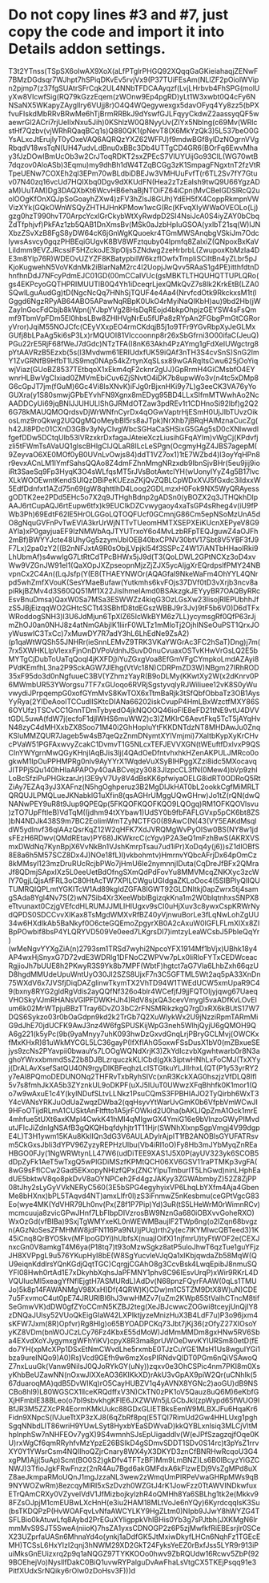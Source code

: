 # Do not copy lines #3 and #7, just copy the code and import it into Details addon settings.


T3t2YTnss(TSpSX6oIwAX9XoX(aLfPTglrPHGQ92XQqqGaGKieiahaqjZENwF7BMzDGdsqr7WJhpt7hSPiqDKvEv5rvjVx9(P37TUiFEsAm(NLlZF2pOiolWVipn2pjmp7(z37fgSUAtrSFrCqk2UL4NNbTFDCAAyqzf(LvjLHrbvb4FhSPG(molUyXw8VIcwfSig(RQ79kGzzEqem(zWOnw9Ep4pgRD)yLt1W3xwbt0Q4cFy6NNSaNX5WKapyZAygIlry6VUjj8r)O4Q4WQegywexgx5davOFyq4Yy8zz5(bPXfvuFIskdMbRRvBRwMe6hTjBrmRRBkJ9dYswfGJLFqyyCkdwZ2aassyqQF5waewrGl2ACri7rjUelIxNxu5Jih)0KShlzW0Q8NyyUv(ZlYx5Nblng(c69Mv(WRlcstHf7Qzbv(vjWRhRQaqBCq1s)Q880QK1(pNevT8(X6MkYzQk3)5L537beO0GYsALxcJtErujIyT0yOxeVAQ6AQRQzYXZ62WFPJ)f9mdwBGf8ylDzNOgrnVVgRbqdV18wsTqN(UH47udvLdBnu0xBBc3Db4UTTgCD4GR6(BOrFq6EwvMhay3fJzDOwlBmUcOb3w2CrJToqRDKT2sxZPEcS7VlUYUijGo93ClL(WG70wtB7dqzov0AloASb)3Eqmu)my9dhBh1dW4TZqBCGg3zK1SmpagFNgxtnT2fzVtRTpeUENw7COXEh2ql3EPm70wBLdbiDBEJw3VMHUuFvfT(r6TL2Sv7fY7Gtuv07N40zq16vcUd7HQIXbq0Dgv9dXKUdFN(Hea2zTzEaIsh9twQ9U66YgzADaM)UuTAM)Dg3DAQXbKt6WcvHB6ehaBjNTOiFZ64iCpn(MvCBeIGDSlRcQ2uolOOgKfOnXQJpSoGoayhZXw4)zFV3hZlsJ8GUh)YdEH5fX4CoppRkmpnVWVizXYk(GQkOWnWSQyZHTHJHnKPMow1wcG(Rc(KFvqXIyWWaOVEOLo(Lj)gzg0hzT990hvT70ArpcYcxIGrCkybWtXyRwdpD2SI4NsiJcA0S4iyZAY0bCbqZdTfphjvf)PkFAz1zb5QAB1DnXmsBv(MSk0aJzbHpIuGSOA(yxlbT21sq(W)IJNXbzZSvXzB8FgS8yDW64cK6jGnWgKQuoekr4TGmMWSAnqbgVSkiJm7OdclywsAsvcy0gqzPHBEqiGUgvK8BV8WFztquby04lpmfq8ZalxiZ(QNpoxBxKaVLiIdmm9EVZJRcsslF5HZckoJE3lpOljs5ZNdwg2zeHrbrbL(ZwupoxKbMzIa4DE3m8Ylp76R)WDEOvUZYZF8KBatypbiIW6kzfIOwfxTmpIiSCiItBn4yZLbr5pJKjoKugwehN5VoVKdnMk2iBlarNaM2rc4I2UopjJwQvv5RAaS1g4PE)itthfdtnDhnfhnDdJ7NFcyPdmEJC01GD(00mCCaIVUc(gsMBKTLTHQUHQTTUPLQRo(gs4EKPcyoGQTHPRIMUUTlB0Q4Yh1iDceqrLjexQMkQvZ7s8lk2KrkEtB(LZA0SQwlLguAudGg)tD(NgcNcQq7HNhSjTQUF4e4Aa4(NrvfcdOtk9RkckxsM1t(lGggd6NgzRPyAB64ABO5APawNqRBpK0UkO4rMyiNaQIKbH)au)9bd2Hb(jWZayInGocFdCbjb8kWpn(jYJbpYVg28HsDqREojd4bkpOhpjzGEYSW4sFsQmmf9TbmVpFDm5EI0hbsLBw8ZHlHVgNrEu5fUPa8zRYpAn2FGbgPmGtCGRoryVror)JqiM55NOJCfc(CEyVXxpEO4rmCKdqjB5j1o9TFr9YGvRbpXyJeGLMxGUfj8bLPaAg5ki6sP3Lx)rMQUOI81VIccoonnp8r26xSbGfrni3O00ifaC(JeuQ)PGu22rE5RjF68fWeJ7dGdc)NTzTFA(I8nK63Akh4PzAYmg1gFdXeIUWgctrg8pYtAAVRzB5Ezxb(5s(l3Mvdwm61ERIUdxfUK59iQAf3nTH3S4cvSnS)SnG2ImY1ZvGRNfB9HfbT1US9mq0NAp54kZrtynXqSLsx89wGARqItsCwu625jOoYiqwjViaz(GUoBZ8537TEtbqoX1xEkm4qF2cknr2gUJ)GpRrmH4GiCMsbfO4EYwnrHLBwVgCIxiad0ZMVmEbiCuv6ZjSNvtO4iDK7b8upwWo3v(n4tc5xDMp8G6cGpJT7jm(fGuM)6Gc4Vi8lsXNvK)iFJg0rBjxnHKi9y7L)g3eeCK3VA76yYoGUXra(y1S80smwjGPbEYvhFN9Xgnx8mEDyg95BD4LLxSIfmMTWwhAo2NcAADDCyUi69jqBNIJJUHULlShGJRMdOTZaw3pdREv1t1CDHnoSi92lbf)g2Q26G78kMAUQMOQrdsvDjWrWNfnCyrDx4qOGwVaptrHjESmH0UjJIbTUvzOikosLmz9roQkwg2UQQgMQoMeybBl5rs8aJTpk)NrXhb7jBRqHAlMznaCucZg(h42Jl8PDc01CXnD3GBv3yNyClvgWbcSGHaCaSHSixG5GAg5sD0cXNIwwdlfgefDDw5DCtqUlb53lVRzxkrDxfagaJAteieXczLiusihGFqAYIm)vWgCj(KPdvfjzli5tFWmTsAVaUQ1glscBHlgClJQLaR8ILcLeSPgn(OcgmyHgZ4JBS7agepM(9ZeyvaO6XE0MOf0yB0UVnLvOwjs84)ddT1VZ7ox1)1tE7WZbd4)l3oyYqHPn8r9evxACnLM1IYmfSahsQQAo8Z4dmFZhnMmgNRzxdb9IbnSjvBHr(5eu9jij9ioiRt3SaeSq9Fp3HyqK3O4sWLfqsMT5rJVsBotAwtclYH(wUonylYyZ4g5B17lvcXLkWOOEwntKendSUlQzDBiPeKUEzaZKjQvZQBLCpWDxXVJ5fGxdc3ildxxW5EdfDdnfxt1AZd75n69(gW8qhttlhD4Loog2GDLmzxH0Fok9NX5WyQRAyessgODTK2ee2PDd5EHc5o7X2q9JTHghBdnp2gADSn0(yBOZX2q3JTHQkhDlpAAJ6rtCupAQJ6rtEupw6tfx)k9EUClkDZCvwygaoy4xaTsGP4sRheg4v(iU9fPWb3Ph)69EdtF62lE5HrOLGGoLQTOQFUcf0GCmnjG86Cm5epNSoMzUnA5dO8gNquGVFnPvTwEVIA3krUrWjNTTvTUeomHMTXSEPXEiKUcnXEPyeV8G9AYla)xP0gayjuaEF9IzNMWbAqJTYUTrxoY6o4MvLzbRFpTEQJguwZ4aOJFh2mBf)BWYYJcte48UhyGg5zzymUblOEB40bxCPNV30btV17Sbt8V5YBF3fJ9F7Lx)2pa0zY2((B2nNFJxtA9R0sObjLVpjkI54f3SSPcZ4W17iANTbHHaolRki9LhUbmAf)s4wwlgG7LtRtCdTPcBHWx5jJ9d(T3(QoLDWL2GPtNCXz3oD4xvWw9VZGnJW91eI1(QaXOpJXZpseopnMjzZjZJX5ycAIjgXrEQrdpslfPMY24NBvpnCx2C4An((LqJsfp(Y(E8(THAEYNWOr(AQAGfaI9NkeWaFm4OhYYL4QNrpd5whZmfXVouK(SesYMaeBufaw(Yutkmhs6kvFOjs37DVf0tD3vXrjb3ncv8apiRkjBZMv4d3S60QQ51Mf1X22JisIhmeIAmd0BSAkzgkJEYyyBR7OAQByRRcEsvBnuDmsa)QaxW0Sa7MSa3ESWWZz4kiqG3OzLGsXw23IisojRlEPUbhhJfzS5JBjEizqqWO2GHtcSCTt43SBhfD8tdEGszWBBJ9r3Jv)9tF5b6V0)D6dTFxWRoddogSNH3)l3U6JdMjun6TpXlZ65IcWkBYM6z7LL)ycymsgRf0QfP63rJjmZhOJ0an0NHJ8z4atNmGAbjIK1liirF0WLTz1mMloTj2OjhINSeOuPST1QrxJOyWuswIC3TxCc)7xMuwDY7R7adY3hL6LhEdNe9ZsA2)(p1qaWtWQSh55JNHRr(ieSnnLEMvZ9TRK3VKaYWGrAc3FC2hSaT)Dng)j7m(7rx5XWHKLlpVlexxFjnOnDVPoVdnhJSuvD0nuCvuaxOSTvKHwVrGsLQ2E5bMYTgCjDubToUaTqQoql4jKXFDj)iYuZGxgVoa8EfGmVFgCYmpkoLmdAZAyi8PVdKEmfhL3na2P9SckAGW7JlEhg(VtVc18N)CDRPmZD3W)NBgm27IRhROD35xF95do3d0nNgfuueC3BV(YZhmzYayR(B9oDLMy(KKwtXy2W(x2dKnrv0P6MWmbUR53YWorgsu7TF7xGUoqo6RVRjSgstyvqlyRJWiliuee12vK8S0yWuvwydiJPrpqempG0xofGYmMvS8KwTOX6xTtmBaRjk3tSfQbfObbaTz3OB1AysYyRya(2YIDeAoolTCCudlISKtcDIANa66202iskCvupP4HmLBxWzctfMXY86S6OYUfz)TSCvCC1GnnTDmTybyedO4jkNQOOQ46ioFlE8eFD21tNE9vtU4DVVtGDL5uwA(fdW7j(ecfoF1djIWHS6muWW2)c3)ZMKlrC6AevtFkq5TcT5jAYqHvN48zyC4dMHXxbZX8Soo71M40i2GhHopIuYtFKKDNTdzNT8MHDAwJu0ZnqKSluMMZQUR7Jageb5w4sB7qeQzZnmDNymtXYlVmjmi)7XaItbKypXyKrCHvcPVaW51PGFAxwvyZcakC1DvmvT1G5NLcxTEFJEVVXGN(tWEuftfDxlvxP9QSCInYWYgrnMwQGyKHnjIAqBJis3lj(4QAdOeDfntvhxhkHZenAKPULJMRco0ogkwM1IpOuPPHMPRg0nlv9AyYYrX1WqdeVuXSyBlHPggXZzi8idc5MXocavqJITPPjSQu140hHIaAPAPOy4OaABCvejzy3083JlzpcCL3fN(0Mew4)bVp9zhILoBcSfziPuPHGkzarJr)I3E9yV7Uy8V4dBsKK6pfwiyaOELG8idRT0ODRoQ5RtZiAy7EZAq3yJ3XAFnz(N5hgOghperuz3B2MgDIJkHAT0bL2ookkCgfMiMRLTQRQUJLPMQLueJKNabklG1uXfin8(qsAGHrUMggUQwGHrw)Jo1tZ(rQN(dwQNANwPEY9uR8t9Jup9QPEQp(5FKQOFKQOFKQO9LQOgq)RM1OFKQOVlsvu)zTO7UpFftleB)VdTqM((jdhm94tXYbaw1)UdSY0b9fbFAFLGVxp5pCK6bt8ZS)bN4NDJk438S9m7BC2EoIimWmTZyNCTFG0(89AwC(N(43(VY5EAKdMsqldW5ydlnvf36qlAAzQsrKqZ12W2qHFK7XdJVRQMgWvPyOISw0BS(NY8w1jdsFEzH6RDwv(QMdREtav)PY68)JKWkrcC(cYgv)P2A3eQ1mFzhBwS(AKRXVSmxDWdNq7KynBpjX6VvNkBn1VJshKmrpTsau7ud1iPr)XoDq4y(j6))sZ1dIOBfS8E8a6h5M57SCZ8Dx4J)NOe18fL)I)vkbohmtv)HmrnvYQbcAFrjDx64pOmCz8kMMsyl123mzDruRUcRcjbPWo7jHmU6Ie2nymnnjIDuta(CqDreJfBFx2QMraJf8QDmjSApxIXz5L0eeUetBdOfngSXmQdPdFovYu8MMVMcqZNKXyc3zcWIY70gjLQjsAfFRL3oC80HtAcTW7XPlLCWguUGIdgaZKLoOoc4(5SIBPlyQIIQUTUMRQIQPLmtYGKITcW1Ad89kgIdZGFA8IGWT92GLDNltkj0apZwrx5tj4samgSAda8Ygl4Nv7S(2)wN7Sib4Xr3XeeWbblBgizqkKna1m2W0blqtnhxsSNPX8eTtvunaxt0CzjgVEfcdHLRUMJJMLIHIUgxv9sCI0uHjXuv3c8ywxCspKRWrNydQPDS0SDCCvvXIKax8TsMgdWMXvRfBZ40yVjnwuBorLe3fLqNwLohZgUU34w6HXdIkAb5BaNkyf0O6cteGQEmoZpgyrXB0A2cAxuW0lGFLFLmXlXx8ZIBpPOwbif8bsP4YLQRYVD509Ve0eed7LKgrsDI7)imtzyLeaWCsbJ5PbleQqYr)(wMeNgvYYXgZiA(n)2793sm1TRSd7wyhi2NpcoYFX1914Mf1bVjx)UBhk18y4AP4wxHjSnyxG7D72vdE3WDRlg1DFNoCZWPVw7pLx0liRloFYTxCEDWceacRgjioJh7bUUE8h2PKwyR3S9Yk8b7MPF(WbtF)hgtct7aG7Vla6LhbZxh66qzUD8hgdMMUdeUpuWntUyO30JI2SZS8UjxF7n3C5GFTML5Wt2aq5pA33XnDn75WXdV6x7JVSfjDiqDAZglinwTkymTX2VhTD94W1TWEdUCW5xmUpaR9C49(bxny8RYG2gldRgVdis2ayQQfNf326o4blr4WCefjfJ9jjFQTOIjyjqwg67UaeqVHOSkyVJmRHANsVGlPFDWKHJh4)RdV8sjxQA3cevVmygI5vaADfKvLOvElum6k02MrWTpjuBBzTTray6DvZO3bC2rFNSMRikzkgQ7rgDxRX6kBUtS17W7DQS6Sykzo03r0bOaGdpn9kd2k2TrGb7Q2XuWlykWx2U9jNzziRpmTARmMiG9dJhE70jdUCFK9AwJ3nz4W6fgSPUSKijWpG3neh5WlhjQyjU6gQMOH9QA6g221(k5yPc(9b(9yaMnyy7uhK093hwDzGxvdGnqLrjPBryGCLMvj(OWCKxfMxKHxR)81uWkMYCGL5LC36gayP(IfXfIAhG5oxwFSsDusX1bV0(mZBxueSEjys9zcNs2PYavpii0bwauYs7LOOgWQNdXrjK3)ZkYdIczvbXgwhtwarb0r8N3aghoYWrxxbmmdSsZ2b8DJBLzrquczkKLICbd(gXk3iptwHNhLxFoCMJ(TxXYyj(DrALAvXsefSatQU40N9rgyDlKBFeqhzLcISTGtkuYLJllrhxL(QT(P1y53yrRY2y7eAl8PQmoDEDUNONq2THFRvTxbRyhSIVc(xnR3KckXAG0hszjzVfDLQ8Ifl5v7s8fmhJkXA5b3ZYznkUL9oDKPF(uXJ5lUuT0UWwzXFqBhhfk0K1mor1(Qo7w9wAxuE1c4Y(kylNDufSLtvLLNkz1PsuCQmS3FPBHIAJO2TyQirbh6WxT3Y4cVANsYRKJuOdUaZwqzDWba2(qqHsyvYtWarUvGmK0b6VfpbVmWCwJI9HFoOTijdRLmA1CUSktAnFltftto1A5jrFOWkid2U0ha(bAKLIQpZmA1Ock1mrE4mhfue5tUXt6axKMpl4CwkK41hMI4qMIgwGX4YmiG16e9bVlnzoGWyPIMvdutJFIcJiZdnIgNSAfB3gQKQHbqfdyhjtr1T11Hjr(SWNhXIxnpSgpVmgj4V99dgpE4L)T3H1ywm15KAu8KkIIQn3dG3V6AULADylrAjpIT1fB2ANOBlsGYUFATRsvm5CkGxsJbIi3dYPV96ZyzyREPHzUlbu(Vb4iRl1oO)Fy8Hb3mJYbMyqZnREaHBGO0FJy(1NgWRWtynLL47W6(udDiTEE9XAS1J5X0P(ayUV323yk6SCOB5dDpZyFk1AeT5wTxgQ5wPlGDiMSzfKPMtQCH06XV6GSV11raPTMKp3vgFA(8wG9sFflCCw2Gad5EKxopyNHlzfQPx(ZNCYlpuTmburIT5LhGwd)ninLHphEadUE5bktwV8qo8pkDvV8aOYNPCeh2Fd4gzJAKyy3ZGWAbmbyZ)52Z8ZjPP08tJhy2sLyGyVVkNERyC560(3E5bSPG4egyhyixVP6LhqLbYXfm4Aja4GbenMe8bHXnx)bPL5TAqvd4NT)amxLIfr0l)zS3iFnmwZ5nKesbmu(ceGPtVgcG83Eo(wye4MK(YdVHR79Lh0nv(Px(Z8f1P7Pip)Yd)3uR(tS5LHeWrM0rWimnRCv)mcmcuuja8zvicGPwJHnf7LbFlbpDIVzrosBW9NznGa680iOBXvvGoheRXO)WxOzGd(vfBIBa)9SxjTgWMYxeKL0nWEWMBaujlF2TWp6ng(o2IZqn68bvgzn(AGzNoSesZFMHMW8jdFN116Pa9NU)jPUq)rth2y(ec7lKYMlwcQBTeed3)1K45iCnq8QrBYOSkv(MFIpoGDYi)hUbfsX(nuajIOifX)1njfmrU)tyFtWOF2e(CEXJnxcGn0V8amkgT4M6ya(P18tq7)t93oMzwSgkz8atP5uloJhwT6qzTue1guYFjzJH8XVPpgL9u576YKupHyI8bE(W8SgYucvleVJqQa1xIKbjqwdaZb58MqW(QU9eiqnKddlrsYQnKGdjQqtTGC)CqrgjCGAhO8g3CcvBsk4LwqEpibJ8nmuSQYFI08Hwh0rtAd1E7xDkyhbXqhsJaPFMNY1phv8C96IEsvUrqP)xWir9RKrL4DVQUIucMl5xeagYfNfIEjgtH7ASMURdL)AdDv(N68pnzFQyrFAAW(0qLs1TMUJo)5k8p14FAWANMgV98XxH)Df(4QRW)K)CDw)m1C5TZM9DtX8W)uN)CDE7u5FxvmoC4ut0pE74JRURlBl6hJ3wwHMZv7(uZm2KWp85StValhCTncM8tifSeGmwVK)dDW0gfZYoCCmN5KZBJ2teg(XeJBJcwwcZOGwi8tceyjUnQjIY8zDNQaJUlsy52VUoQkEigGIaW42LXPIktjyzeMnizHuX3B4LdF7u)P3o96jxm4sKFW7Jxm(8R)Opfvr)Rg8Hlg)o65BYOADPCKq73Jbt7jKj36(zOfyZ27XIOsoYyKZ8VDm(bnWOJCzLCy76Fz4KbxE55dMoW)JdMmMMDm8gxHNw5RV6Sba4EXvdXoYJygymxgWFhYiKV)cpyX8R3ma8prUWOeDwvKYlURSm80etD(fEdo7YH(xpMcXPp1DSxEtNmCWvdLhe5rxmbE0TJzCuYGE1MsH1Us8wguIYGi1bza9ureINQo9)A0)Rs)Vcd9GEfh9w6mzXosPIRNdvQIDT0PGm6nQiVSAwoQZ7nxLuuGk(Vanw9NiIsJ0QJoRYkGY(uNy))zqxv0e3OhCSPic4nm7PKI8m0XsyKhbBeUZawNN(nOxwJIXXeAO36KIKkXD)rAkU3vGpAX9piW2Qr(uCNhlk(567duaroqMA)qdB5DvWIKq)rO5CayHUBZV1q4yAVNX8YGNc2)aoGU)dB9NSCBo8hl9)L80WGSCX1lIceKRQdffxV3N)CkTN0zPK1oV5Qauz8uQ6M)6eKbfGXjHFmblE38BLeo(o7bI9sbvkhgKFlE6JXZWWn5jLGCbJkl(zpWypd65fWUO9IBfJR3M5ZZXcPR4EormKMkUukc88GDxGLlETBksEenW9MLBXJFu6HqaKr6Fidn9XNpcS(lVJueTtXP3zXJ8(6qZbRf8pq(E5TQI7RimUd2Gw4HHLUxg1pghSgqNNbdLIT86wriH9YUwLSyt8HyxbYEaSDWvaD)kkQYBLxnlsiq3MLCjVltMhplnphSw7nNHFEOv7ygX)9S4wmnhSJsEpUigaddlv(W(eJPfSzagzqjfOqe0KU)rxWgCf6qmRRyhfvMzYpzE26BSlkD4gSDmvSDDT1SDv0S14rc)t3pYsZ1rrvXY0Y1YWsrCsm4NQIlhoQZjrCnary8WX4yX3DKYD3znCfBNRHwRcqoU3G4xgPM)Ajj(5uAp)Scnt(BO0S2)gkDfv4TFTzBF)Mm9LmBNZ)Ls6B0IBcyzYiGZCNWJ)3TfioJgkFRwFnzz(2nR4Au7Bgd6akGMFdxA6kFlzwEDj9VsZgMPd8uXZ8aeJkmpaRMoUQnJ1mgJzzaNL3wew2zWmqUmPIRPeVwaGHRpMWs9qB9NYWOZwRm)8ezcqyMlRI5xSzDvzh0WZGtJ4rK1JowFzz0TtAWVINDkwfuxETrQAmCRXy0VZyvelVdV1JfMizbojkylzhR4oQMHh8Ya6SBLhg1tk2e(Mkkv98FZsOJpjM1cmEUBwLXcHnH(e3iu2HAM18MLtVoJe6nYQy)6KyrdcqqIsK3Su(bsTKDQPzP(HvWOAFqvLvNfaAWCYLKY9HgZLtm0)NIpb9JJwY8hWYZG4TSFLBio0kAtuwLfq8Aybd2PrEGuXYligppkVhIBHis0Yb3g7sPJtbh(JXKMgN6lrmmMvS9SJT5SweA(niioK)7hsZA1yxsCDNOGP2z6P5zjMwfkfRiEBEsrjlr0SCeX23UZprfaUASn6MhnaYd4o(ynkj1aDdfGK5JtMxiwDkyfLHCn6NqhFz1TGEcEMH)TCSsL6HxYIzI2qnj3hNWM29XD2GkT24FyksYeEZ0rBxfJss5LYR9r913iPuiMksGnEUizxrq2p9q1aNQGZ97TYKKOOo0hwv9ZbRQUdw16Rcwv5ZbP(929BOEhejVo)NysllfDakC0BiQ1uvwRYPalguDvAwFhaLsVtgCX5TKEjPsqq91e3PitfXUdxSrNQiky6rOlw0zDoHsv3F)))d


